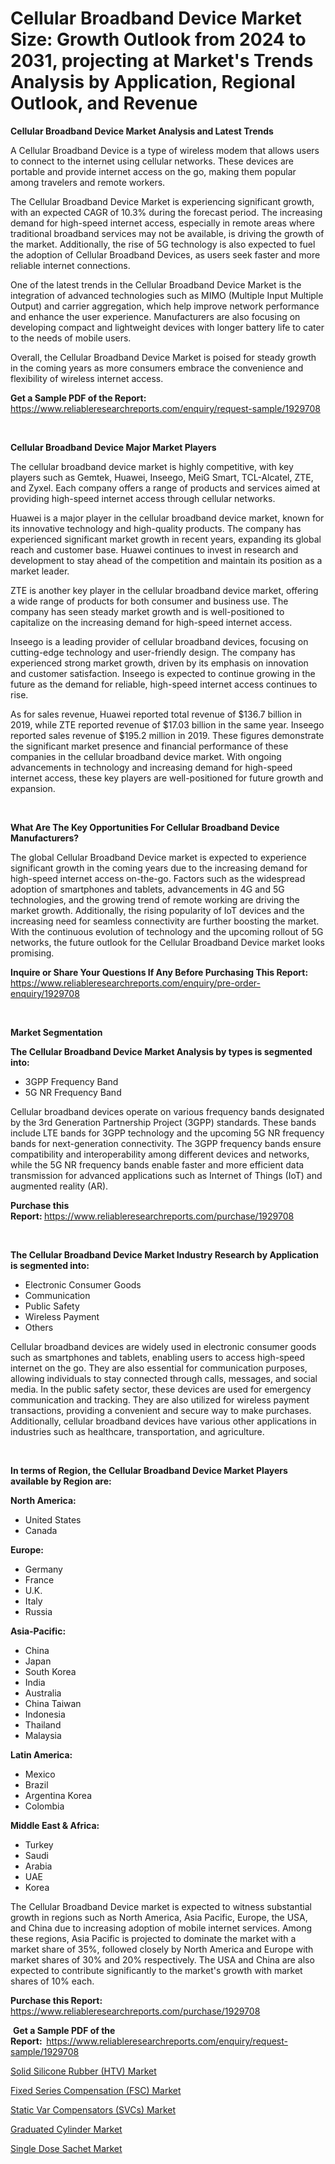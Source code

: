 <p><h1>Cellular Broadband Device Market Size: Growth Outlook from 2024 to 2031, projecting at Market's Trends Analysis by Application, Regional Outlook, and Revenue</h1></p><p><strong>Cellular Broadband Device Market Analysis and Latest Trends</strong></p>
<p><p>A Cellular Broadband Device is a type of wireless modem that allows users to connect to the internet using cellular networks. These devices are portable and provide internet access on the go, making them popular among travelers and remote workers.</p><p>The Cellular Broadband Device Market is experiencing significant growth, with an expected CAGR of 10.3% during the forecast period. The increasing demand for high-speed internet access, especially in remote areas where traditional broadband services may not be available, is driving the growth of the market. Additionally, the rise of 5G technology is also expected to fuel the adoption of Cellular Broadband Devices, as users seek faster and more reliable internet connections.</p><p>One of the latest trends in the Cellular Broadband Device Market is the integration of advanced technologies such as MIMO (Multiple Input Multiple Output) and carrier aggregation, which help improve network performance and enhance the user experience. Manufacturers are also focusing on developing compact and lightweight devices with longer battery life to cater to the needs of mobile users.</p><p>Overall, the Cellular Broadband Device Market is poised for steady growth in the coming years as more consumers embrace the convenience and flexibility of wireless internet access.</p></p>
<p><strong>Get a Sample PDF of the Report:&nbsp;</strong> <a href="https://www.reliableresearchreports.com/enquiry/request-sample/1929708">https://www.reliableresearchreports.com/enquiry/request-sample/1929708</a></p>
<p>&nbsp;</p>
<p><strong>Cellular Broadband Device Major Market Players</strong></p>
<p><p>The cellular broadband device market is highly competitive, with key players such as Gemtek, Huawei, Inseego, MeiG Smart, TCL-Alcatel, ZTE, and Zyxel. Each company offers a range of products and services aimed at providing high-speed internet access through cellular networks.</p><p>Huawei is a major player in the cellular broadband device market, known for its innovative technology and high-quality products. The company has experienced significant market growth in recent years, expanding its global reach and customer base. Huawei continues to invest in research and development to stay ahead of the competition and maintain its position as a market leader.</p><p>ZTE is another key player in the cellular broadband device market, offering a wide range of products for both consumer and business use. The company has seen steady market growth and is well-positioned to capitalize on the increasing demand for high-speed internet access.</p><p>Inseego is a leading provider of cellular broadband devices, focusing on cutting-edge technology and user-friendly design. The company has experienced strong market growth, driven by its emphasis on innovation and customer satisfaction. Inseego is expected to continue growing in the future as the demand for reliable, high-speed internet access continues to rise.</p><p>As for sales revenue, Huawei reported total revenue of $136.7 billion in 2019, while ZTE reported revenue of $17.03 billion in the same year. Inseego reported sales revenue of $195.2 million in 2019. These figures demonstrate the significant market presence and financial performance of these companies in the cellular broadband device market. With ongoing advancements in technology and increasing demand for high-speed internet access, these key players are well-positioned for future growth and expansion.</p></p>
<p>&nbsp;</p>
<p><strong>What Are The Key Opportunities For Cellular Broadband Device Manufacturers?</strong></p>
<p><p>The global Cellular Broadband Device market is expected to experience significant growth in the coming years due to the increasing demand for high-speed internet access on-the-go. Factors such as the widespread adoption of smartphones and tablets, advancements in 4G and 5G technologies, and the growing trend of remote working are driving the market growth. Additionally, the rising popularity of IoT devices and the increasing need for seamless connectivity are further boosting the market. With the continuous evolution of technology and the upcoming rollout of 5G networks, the future outlook for the Cellular Broadband Device market looks promising.</p></p>
<p><strong>Inquire or Share Your Questions If Any Before Purchasing This Report:</strong> <a href="https://www.reliableresearchreports.com/enquiry/pre-order-enquiry/1929708">https://www.reliableresearchreports.com/enquiry/pre-order-enquiry/1929708</a></p>
<p>&nbsp;</p>
<p><strong>Market Segmentation</strong></p>
<p><strong>The Cellular Broadband Device Market Analysis by types is segmented into:</strong></p>
<p><ul><li>3GPP Frequency Band</li><li>5G NR Frequency Band</li></ul></p>
<p><p>Cellular broadband devices operate on various frequency bands designated by the 3rd Generation Partnership Project (3GPP) standards. These bands include LTE bands for 3GPP technology and the upcoming 5G NR frequency bands for next-generation connectivity. The 3GPP frequency bands ensure compatibility and interoperability among different devices and networks, while the 5G NR frequency bands enable faster and more efficient data transmission for advanced applications such as Internet of Things (IoT) and augmented reality (AR).</p></p>
<p><strong>Purchase this Report:&nbsp;</strong><a href="https://www.reliableresearchreports.com/purchase/1929708">https://www.reliableresearchreports.com/purchase/1929708</a></p>
<p>&nbsp;</p>
<p><strong>The Cellular Broadband Device Market Industry Research by Application is segmented into:</strong></p>
<p><ul><li>Electronic Consumer Goods</li><li>Communication</li><li>Public Safety</li><li>Wireless Payment</li><li>Others</li></ul></p>
<p><p>Cellular broadband devices are widely used in electronic consumer goods such as smartphones and tablets, enabling users to access high-speed internet on the go. They are also essential for communication purposes, allowing individuals to stay connected through calls, messages, and social media. In the public safety sector, these devices are used for emergency communication and tracking. They are also utilized for wireless payment transactions, providing a convenient and secure way to make purchases. Additionally, cellular broadband devices have various other applications in industries such as healthcare, transportation, and agriculture.</p></p>
<p>&nbsp;</p>
<p><strong>In terms of Region, the Cellular Broadband Device Market Players available by Region are:</strong></p>
<p>
    <p> <strong> North America: </strong>
        <ul>
            <li>United States</li>
            <li>Canada</li>
        </ul>
        </p> 
    <p> <strong> Europe: </strong>
        <ul>
            <li>Germany</li>
            <li>France</li>
            <li>U.K.</li>
            <li>Italy</li>
            <li>Russia</li>
        </ul>
        </p> 
    <p> <strong> Asia-Pacific: </strong>
        <ul>
            <li>China</li>
            <li>Japan</li>
            <li>South Korea</li>
            <li>India</li>
            <li>Australia</li>
            <li>China Taiwan</li>
            <li>Indonesia</li>
            <li>Thailand</li>
            <li>Malaysia</li>
        </ul>
        </p> 
    <p> <strong> Latin America: </strong>
        <ul>
            <li>Mexico</li>
            <li>Brazil</li>
            <li>Argentina Korea</li>
            <li>Colombia</li>
        </ul>
        </p> 
    <p> <strong> Middle East & Africa: </strong>
        <ul>
            <li>Turkey</li>
            <li>Saudi</li>
            <li>Arabia</li>
            <li>UAE</li>
            <li>Korea</li>
        </ul>
    </p>
    </p>
<p><p>The Cellular Broadband Device market is expected to witness substantial growth in regions such as North America, Asia Pacific, Europe, the USA, and China due to increasing adoption of mobile internet services. Among these regions, Asia Pacific is projected to dominate the market with a market share of 35%, followed closely by North America and Europe with market shares of 30% and 20% respectively. The USA and China are also expected to contribute significantly to the market's growth with market shares of 10% each.</p></p>
<p><strong>Purchase this Report: </strong><a href="https://www.reliableresearchreports.com/purchase/1929708">https://www.reliableresearchreports.com/purchase/1929708</a></p>
<p>&nbsp;<strong>Get a Sample PDF of the Report:&nbsp;&nbsp;</strong><a href="https://www.reliableresearchreports.com/enquiry/request-sample/1929708">https://www.reliableresearchreports.com/enquiry/request-sample/1929708</a></p>
<p><strong></strong></p>
<p><p><a href="https://sulfuric-clavicle-d39.notion.site/Solid-Silicone-Rubber-HTV-Market-Insights-Market-Players-and-Forecast-Till-2031-33dd42beed35415e93cd786895d93993">Solid Silicone Rubber (HTV) Market</a></p><p><a href="https://sulfuric-clavicle-d39.notion.site/Fixed-Series-Compensation-FSC-Market-Size-Market-Share-and-Global-Market-Analysis-Report-2024--4d8172d35a9b44bc8262a33a3e7e43c4">Fixed Series Compensation (FSC) Market</a></p><p><a href="https://automatic-knee-4c7.notion.site/Static-Var-Compensators-SVCs-Market-Size-Market-Trends-and-Growth-Outlook-forecasted-for-period--319dc02a664a41238557662ca26e3763">Static Var Compensators (SVCs) Market</a></p><p><a href="https://view.publitas.com/reportprime-1/graduated-cylinder-market-growth-market-trends-covid-19-impact-and-forecasts-for-period-from-2024-2031/">Graduated Cylinder Market</a></p><p><a href="https://view.publitas.com/reportprime-1/single-dose-sachet-market-provides-a-comprehensive-analysis-including-a-macro-overview-of-the-market-as-well-as-micro-details-such-as-market-size-and-competitive-landscape/">Single Dose Sachet Market</a></p></p>